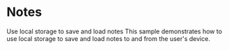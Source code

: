# Notes

Use local storage to save and load notes
This sample demonstrates how to use local storage to save and load notes to and from the user's device.
